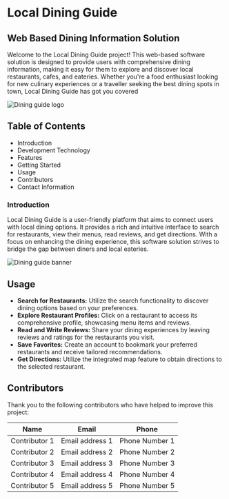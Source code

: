 # Local Dining Guide


## Web Based Dining Information Solution


Welcome to the Local Dining Guide project! This web-based software solution is designed to
provide users with comprehensive dining information, making it easy for them to explore
and discover local restaurants, cafes, and eateries. Whether you're a food enthusiast looking
for new culinary experiences or a traveller seeking the best dining spots in town, Local
Dining Guide has got you covered


![Dining guide logo](https://images.unsplash.com/photo-1520252684003-ed43c268810a?ixlib=rb-4.0.3&ixid=M3wxMjA3fDB8MHxwaG90by1wYWdlfHx8fGVufDB8fHx8fA%3D%3D&auto=format&fit=crop&w=300&q=80)

##  Table of Contents
- Introduction
- Development Technology
- Features
- Getting Started
- Usage
- Contributors
- Contact Information


### Introduction

Local Dining Guide is a user-friendly platform that aims to connect users with local dining
options. It provides a rich and intuitive interface to search for restaurants, view their menus,
read reviews, and get directions. With a focus on enhancing the dining experience, this
software solution strives to bridge the gap between diners and local eateries.

![Dining guide banner](https://images.unsplash.com/photo-1466978913421-dad2ebd01d17?ixlib=rb-4.0.3&ixid=M3wxMjA3fDB8MHxwaG90by1wYWdlfHx8fGVufDB8fHx8fA%3D%3D&auto=format&fit=crop&w=500&q=80)



## Usage

- **Search for Restaurants:** Utilize the search functionality to discover dining options based on your preferences.
- **Explore Restaurant Profiles:** Click on a restaurant to access its comprehensive profile, showcasing menu items and reviews.
- **Read and Write Reviews:** Share your dining experiences by leaving reviews and ratings for the restaurants you visit.
- **Save Favorites:** Create an account to bookmark your preferred restaurants and receive tailored recommendations.
- **Get Directions:** Utilize the integrated map feature to obtain directions to the selected restaurant.

## Contributors

Thank you to the following contributors who have helped to improve this project:

| Name        | Email                | Phone          |
|-------------|----------------------|----------------|
| Contributor 1 | Email address 1 | Phone Number 1 |
| Contributor 2 | Email address 2 | Phone Number 2 |
| Contributor 3 | Email address 3 | Phone Number 3 |
| Contributor 4 | Email address 4 | Phone Number 4 |
| Contributor 5 | Email address 5 | Phone Number 5 |

